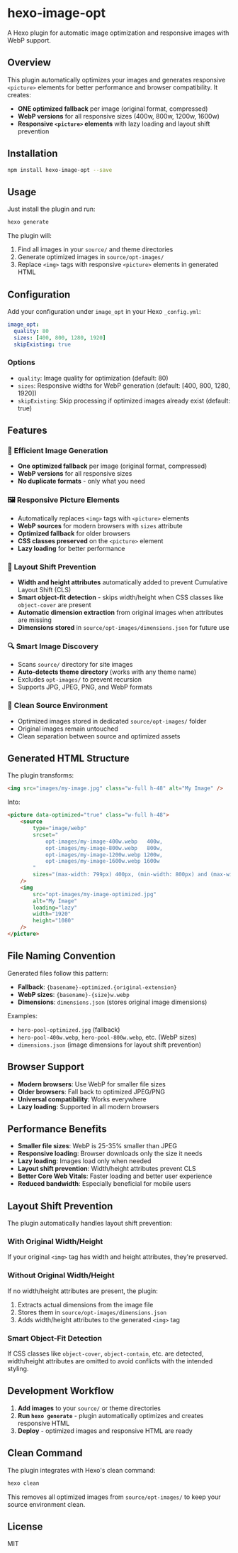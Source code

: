 # hexo-image-opt

A Hexo plugin for automatic image optimization and responsive images with WebP support.

## Overview

This plugin automatically optimizes your images and generates responsive `<picture>` elements for better performance and browser compatibility. It creates:

- **ONE optimized fallback** per image (original format, compressed)
- **WebP versions** for all responsive sizes (400w, 800w, 1200w, 1600w)
- **Responsive `<picture>` elements** with lazy loading and layout shift prevention

## Installation

```bash
npm install hexo-image-opt --save
```

## Usage

Just install the plugin and run:

```bash
hexo generate
```

The plugin will:

1. Find all images in your `source/` and theme directories
2. Generate optimized images in `source/opt-images/`
3. Replace `<img>` tags with responsive `<picture>` elements in generated HTML

## Configuration

Add your configuration under `image_opt` in your Hexo `_config.yml`:

```yaml
image_opt:
  quality: 80
  sizes: [400, 800, 1280, 1920]
  skipExisting: true
```

### Options

- `quality`: Image quality for optimization (default: 80)
- `sizes`: Responsive widths for WebP generation (default: [400, 800, 1280, 1920])
- `skipExisting`: Skip processing if optimized images already exist (default: true)

## Features

### 🎯 **Efficient Image Generation**

- **One optimized fallback** per image (original format, compressed)
- **WebP versions** for all responsive sizes
- **No duplicate formats** - only what you need

### 🖼️ **Responsive Picture Elements**

- Automatically replaces `<img>` tags with `<picture>` elements
- **WebP sources** for modern browsers with `sizes` attribute
- **Optimized fallback** for older browsers
- **CSS classes preserved** on the `<picture>` element
- **Lazy loading** for better performance

### 📐 **Layout Shift Prevention**

- **Width and height attributes** automatically added to prevent Cumulative Layout Shift (CLS)
- **Smart object-fit detection** - skips width/height when CSS classes like `object-cover` are present
- **Automatic dimension extraction** from original images when attributes are missing
- **Dimensions stored** in `source/opt-images/dimensions.json` for future use

### 🔍 **Smart Image Discovery**

- Scans `source/` directory for site images
- **Auto-detects theme directory** (works with any theme name)
- Excludes `opt-images/` to prevent recursion
- Supports JPG, JPEG, PNG, and WebP formats

### 🧹 **Clean Source Environment**

- Optimized images stored in dedicated `source/opt-images/` folder
- Original images remain untouched
- Clean separation between source and optimized assets

## Generated HTML Structure

The plugin transforms:

```html
<img src="images/my-image.jpg" class="w-full h-48" alt="My Image" />
```

Into:

```html
<picture data-optimized="true" class="w-full h-48">
	<source
		type="image/webp"
		srcset="
			opt-images/my-image-400w.webp   400w,
			opt-images/my-image-800w.webp   800w,
			opt-images/my-image-1200w.webp 1200w,
			opt-images/my-image-1600w.webp 1600w
		"
		sizes="(max-width: 799px) 400px, (min-width: 800px) and (max-width: 1199px) 800px, (min-width: 1200px) and (max-width: 1599px) 1200px, (min-width: 1600px) 1600px, 1600px"
	/>
	<img
		src="opt-images/my-image-optimized.jpg"
		alt="My Image"
		loading="lazy"
		width="1920"
		height="1080"
	/>
</picture>
```

## File Naming Convention

Generated files follow this pattern:

- **Fallback**: `{basename}-optimized.{original-extension}`
- **WebP sizes**: `{basename}-{size}w.webp`
- **Dimensions**: `dimensions.json` (stores original image dimensions)

Examples:

- `hero-pool-optimized.jpg` (fallback)
- `hero-pool-400w.webp`, `hero-pool-800w.webp`, etc. (WebP sizes)
- `dimensions.json` (image dimensions for layout shift prevention)

## Browser Support

- **Modern browsers**: Use WebP for smaller file sizes
- **Older browsers**: Fall back to optimized JPEG/PNG
- **Universal compatibility**: Works everywhere
- **Lazy loading**: Supported in all modern browsers

## Performance Benefits

- **Smaller file sizes**: WebP is 25-35% smaller than JPEG
- **Responsive loading**: Browser downloads only the size it needs
- **Lazy loading**: Images load only when needed
- **Layout shift prevention**: Width/height attributes prevent CLS
- **Better Core Web Vitals**: Faster loading and better user experience
- **Reduced bandwidth**: Especially beneficial for mobile users

## Layout Shift Prevention

The plugin automatically handles layout shift prevention:

### **With Original Width/Height**

If your original `<img>` tag has width and height attributes, they're preserved.

### **Without Original Width/Height**

If no width/height attributes are present, the plugin:

1. Extracts actual dimensions from the image file
2. Stores them in `source/opt-images/dimensions.json`
3. Adds width/height attributes to the generated `<img>` tag

### **Smart Object-Fit Detection**

If CSS classes like `object-cover`, `object-contain`, etc. are detected, width/height attributes are omitted to avoid conflicts with the intended styling.

## Development Workflow

1. **Add images** to your `source/` or theme directories
2. **Run `hexo generate`** - plugin automatically optimizes and creates responsive HTML
3. **Deploy** - optimized images and responsive HTML are ready

## Clean Command

The plugin integrates with Hexo's clean command:

```bash
hexo clean
```

This removes all optimized images from `source/opt-images/` to keep your source environment clean.

## License

MIT
